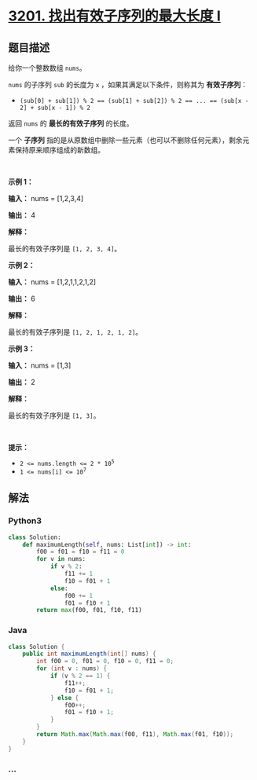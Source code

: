 # [3201. 找出有效子序列的最大长度 I](https://leetcode.cn/problems/find-the-maximum-length-of-valid-subsequence-i)

## 题目描述

<!-- 这里写题目描述 -->

<p>给你一个整数数组 <code>nums</code>。</p>

<p><code>nums</code> 的子序列 <code>sub</code> 的长度为 <code>x</code> ，如果其满足以下条件，则称其为 <strong>有效子序列</strong>：</p>

<ul>
	<li><code>(sub[0] + sub[1]) % 2 == (sub[1] + sub[2]) % 2 == ... == (sub[x - 2] + sub[x - 1]) % 2</code></li>
</ul>

<p>返回 <code>nums</code> 的 <strong>最长的有效子序列</strong> 的长度。</p>

<p>一个&nbsp;<strong>子序列</strong>&nbsp;指的是从原数组中删除一些元素（也可以不删除任何元素），剩余元素保持原来顺序组成的新数组。</p>

<p>&nbsp;</p>

<p><strong class="example">示例 1：</strong></p>

<div class="example-block">
<p><strong>输入：</strong> <span class="example-io">nums = [1,2,3,4]</span></p>

<p><strong>输出：</strong> <span class="example-io">4</span></p>

<p><strong>解释：</strong></p>

<p>最长的有效子序列是 <code>[1, 2, 3, 4]</code>。</p>
</div>

<p><strong class="example">示例 2：</strong></p>

<div class="example-block">
<p><strong>输入：</strong> <span class="example-io">nums = [1,2,1,1,2,1,2]</span></p>

<p><strong>输出：</strong> 6</p>

<p><strong>解释：</strong></p>

<p>最长的有效子序列是 <code>[1, 2, 1, 2, 1, 2]</code>。</p>
</div>

<p><strong class="example">示例 3：</strong></p>

<div class="example-block">
<p><strong>输入：</strong> <span class="example-io">nums = [1,3]</span></p>

<p><strong>输出：</strong> <span class="example-io">2</span></p>

<p><strong>解释：</strong></p>

<p>最长的有效子序列是 <code>[1, 3]</code>。</p>
</div>

<p>&nbsp;</p>

<p><strong>提示：</strong></p>

<ul>
	<li><code>2 &lt;= nums.length &lt;= 2 * 10<sup>5</sup></code></li>
	<li><code>1 &lt;= nums[i] &lt;= 10<sup>7</sup></code></li>
</ul>


## 解法

<!-- 这里可写通用的实现逻辑 -->

<!-- tabs:start -->

### **Python3**

<!-- 这里可写当前语言的特殊实现逻辑 -->

```python
class Solution:
    def maximumLength(self, nums: List[int]) -> int:
        f00 = f01 = f10 = f11 = 0
        for v in nums:
            if v % 2:
                f11 += 1
                f10 = f01 + 1
            else:
                f00 += 1
                f01 = f10 + 1
        return max(f00, f01, f10, f11)
```

### **Java**

<!-- 这里可写当前语言的特殊实现逻辑 -->

```java
class Solution {
    public int maximumLength(int[] nums) {
        int f00 = 0, f01 = 0, f10 = 0, f11 = 0;
        for (int v : nums) {
            if (v % 2 == 1) {
                f11++;
                f10 = f01 + 1;
            } else {
                f00++;
                f01 = f10 + 1;
            }
        }
        return Math.max(Math.max(f00, f11), Math.max(f01, f10));
    }
}
```

### **...**

```

```

<!-- tabs:end -->
